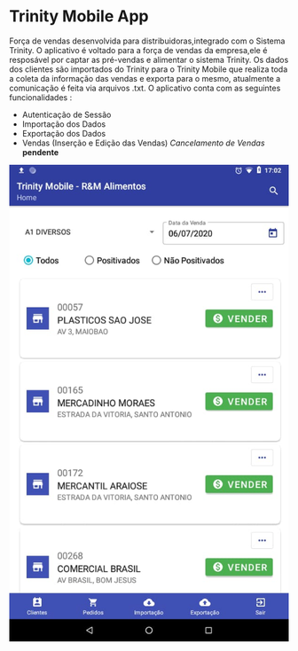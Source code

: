 # Trinity Mobile App 
Força de vendas desenvolvida para distribuidoras,integrado com o Sistema Trinity.
O aplicativo é voltado para a força de vendas da empresa,ele é resposável por captar as pré-vendas e alimentar o sistema Trinity.
Os dados dos clientes são importados do Trinity para o Trinity Mobile que realiza toda a coleta da informação das vendas e exporta para o mesmo, atualmente a comunicação é feita via arquivos .txt.
O aplicativo conta com as seguintes funcionalidades :

- Autenticação de Sessão 
- Importação dos Dados
- Exportação dos Dados
- Vendas (Inserção e Edição das Vendas) _Cancelamento de Vendas_ **pendente**

![](app/imagens/home.jpeg)

